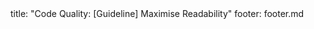 <frontmatter>
title: "Code Quality: [Guideline] Maximise Readability"
footer: footer.md
</frontmatter>

<include src="navbar.md" boilerplate />

<include src="container-inPage-asFlat.md" boilerplate />